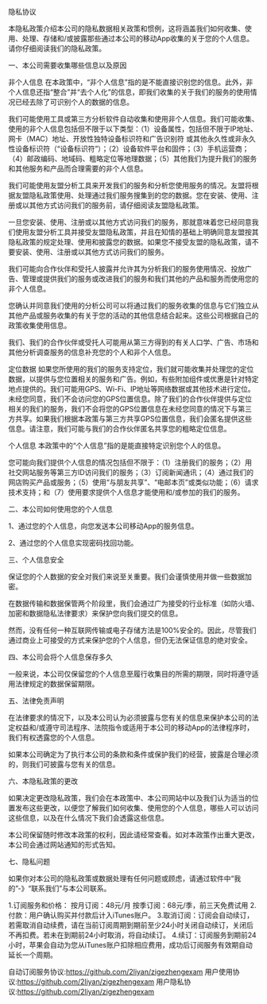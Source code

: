 隐私协议

本隐私政策介绍本公司的隐私数据相关政策和惯例，这将涵盖我们如何收集、使用、处理、存储和/或披露那些通过本公司的移动App收集的关于您的个人信息。请你仔细阅读我们的隐私政策。

一、本公司需要收集哪些信息以及原因

非个人信息
在本政策中，“非个人信息”指的是不能直接识别您的信息。此外，非个人信息还指“整合”并“去个人化”的信息，即我们收集的关于我们的服务的使用情况已经去除了可识别个人的数据的信息。

我们可能使用工具或第三方分析软件自动收集和使用非个人信息。我们可能收集、使用的非个人信息包括但不限于以下类型：（1）设备属性，包括但不限于IP地址、网卡（MAC）地址、开放性独特设备标识符和广告识别符 或其他永久性或非永久性设备标识符（“设备标识符”）；（2）设备软件平台和固件；（3）手机运营商；（4）邮政编码、地域码、粗略定位等地理数据；（5）其他我们为提升我们的服务和其他服务和产品而合理需要的非个人信息。

我们可能使用友盟分析工具来开发我们的服务和分析您使用服务的情况。友盟将根据友盟隐私政策使用、处理通过我们服务搜集到的您的数据。您在安装、使用、注册或以其他方式访问我们的服务前，请仔细阅读友盟隐私政策。

一旦您安装、使用、注册或以其他方式访问我们的服务，那就意味着您已经同意我们使用友盟分析工具并接受友盟隐私政策，并且在知情的基础上明确同意友盟按其隐私政策的规定处理、使用和披露您的数据。如果您不接受友盟的隐私政策，请不要安装、使用、注册或以其他方式访问我们的服务。

我们可能向合作伙伴和受托人披露并允许其为分析我们的服务使用情况、投放广告、管理或提供我们的服务或改进我们的服务和我们其他的产品和服务而使用您的非个人信息。

您确认并同意我们使用的分析公司可以将通过我们的服务收集的信息与它们独立从其他产品或服务收集的有关于您的活动的其他信息结合起来。这些公司根据自己的政策收集使用信息。

我们、我们的合作伙伴或受托人可能用从第三方得到的有关人口学、广告、市场和其他分析调查服务的信息补充您的个人和非个人信息。

定位数据
如果您所使用的我们的服务支持定位，我们就可能收集并处理您的定位数据，以提供与您位置相关的服务和广告。例如，有些附加组件或优惠是针对特定地点提供的。我们可能用GPS、Wi-Fi、IP地址等网络数据或其他技术进行定位。未经您同意，我们不会访问您的GPS位置信息。除了我们的合作伙伴提供与定位相关的我们的服务，我们不会将您的GPS位置信息在未经您同意的情况下与第三方共享。如果我们根据本政策与第三方共享GPS位置信息，我们会匿名提供这些信息。请注意，我们可能与我们的合作伙伴匿名共享您的粗略定位信息。

个人信息
本政策中的“个人信息”指的是能直接特定识别您个人的信息。

您可能向我们提供个人信息的情况包括但不限于：（1）注册我们的服务；（2）用社交网站服务等第三方ID访问我们的服务；（3）订阅新闻通讯；（4）通过我们的网店购买产品或服务；（5）使用“与朋友共享”、“电邮本页”或类似功能；（6）请求技术支持；和（7）使用要求提供个人信息才能使用和/或参加的我们的服务。

二、本公司如何使用您的个人信息

1、通过您的个人信息，向您发送本公司移动App的服务信息。

2、通过您的个人信息实现密码找回功能。

三、个人信息安全

保证您的个人数据的安全对我们来说至关重要。我们会谨慎使用并做一些数据加密。

在数据传输和数据保管两个阶段里，我们会通过广为接受的行业标准（如防火墙、加密和数据隐私法律要求）来保护您向我们提交的信息。

然而，没有任何一种互联网传输或电子存储方法是100%安全的。因此，尽管我们通过商业上可接受的方式来保护您的个人信息，但仍无法保证信息的绝对安全。

四、本公司会将个人信息保存多久

一般来说，本公司仅保留您的个人信息至履行收集目的所需的期限，同时将遵守适用法律规定的数据保留期限。

五、法律免责声明

在法律要求的情况下，以及本公司认为必须披露与您有关的信息来保护本公司的法定权益和/或遵守司法程序、法院指令或适用于本公司的移动App的法律程序时，我们有权透露您的个人信息。

如果本公司确定为了执行本公司的条款和条件或保护我们的经营，披露是合理必须的，则我们可披露与您有关的信息。

六、本隐私政策的更改

如果决定更改隐私政策，我们会在本政策中、本公司网站中以及我们认为适当的位置发布这些更改，以便您了解我们如何收集、使用您的个人信息，哪些人可以访问这些信息，以及在什么情况下我们会透露这些信息。

本公司保留随时修改本政策的权利，因此请经常查看。如对本政策作出重大更改，本公司会通过网站通知的形式告知。

七、隐私问题

如果你对本公司的隐私政策或数据处理有任何问题或顾虑，请通过软件中“我的”-》“联系我们”与本公司联系。

1.订阅服务和价格：
                按月订阅：48元/月
                按季订阅：68元/季，前三天免费试用
2.付款：用户确认购买并付款后计入iTunes账户。
3.取消订阅：订阅会自动续订，若需取消自动续费，请在当前订阅周期到期前至少24小时关闭自动续订，关闭后不再扣费。若未在到期前24小时取消，将自动续订。
4.续订：订阅服务到期前24小时，苹果会自动为您从iTunes账户扣除相应费用，成功后订阅服务有效期自动延长一个周期。

自动订阅服务协议:https://github.com/2liyan/zigezhengexam
用户使用协议:https://github.com/2liyan/zigezhengexam
用户隐私协议:https://github.com/2liyan/zigezhengexam
